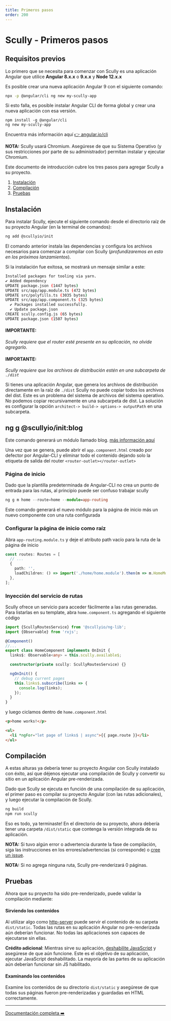 ```yaml
---
title: Primeros pasos
order: 200
---
```


# Scully - Primeros pasos

## Requisitos previos

Lo primero que se necesita para comenzar con Scully es una aplicación Angular que utilice **Angular 8.x.x** o **9.x.x** y **Node 12.x.x**

Es posible crear una nueva aplicación Angular 9 con el siguiente comando:

```bash
npx -p @angular/cli ng new my-scully-app
```

Si esto falla, es posible instalar Angular CLI de forma global y crear una nueva aplicación con esa versión.

```
npm install -g @angular/cli
ng new my-scully-app
```

Encuentra más información aquí [👉 angular.io/cli](https://angular.io/cli)

**NOTA:** Scully usará Chromium. Asegúrese de que su Sistema Operativo (y sus restricciones por parte de su administrador) permitan instalar y ejecutar Chromium.

Este documento de introducción cubre los tres pasos para agregar Scully a su proyecto.

1. [Instalación](#instalación)
2. [Compilación](#compilación)
3. [Pruebas](#pruebas)

## Instalación

Para instalar Scully, ejecute el siguiente comando desde el directorio raíz de su proyecto Angular (en la terminal de comandos):

```bash
ng add @scullyio/init
```

El comando anterior instala las dependencias y configura los archivos necesarios para comenzar a compilar con Scully (_profundizaremos en esto en los próximos lanzamientos_).

Si la instalación fue exitosa, se mostrará un mensaje similar a este:

```bash
Installed packages for tooling via yarn.
✔ Added dependency
UPDATE package.json (1447 bytes)
UPDATE src/app/app.module.ts (472 bytes)
UPDATE src/polyfills.ts (3035 bytes)
UPDATE src/app/app.component.ts (325 bytes)
  ✔ Packages installed successfully.
  ✔ Update package.json
CREATE scully.config.js (65 bytes)
UPDATE package.json (1507 bytes)
```

#### IMPORTANTE:

_Scully requiere que el router esté presente en su aplicación, no olvide agregarlo._

#### IMPORTANTE:

_Scully requiere que los archivos de distribución estén en una subcarpeta de `./dist`_

Si tienes una aplicación Angular, que genera los archivos de distribución directamente en la raíz de `./dist` Scully no puede copiar todos los archivos del dist. Este es un problema del sistema de archivos del sistema operativo. No podemos copiar recursivamente en una subcarpeta de dist. La solución es configurar la opción `architect-> build-> options-> outputPath` en una subcarpeta.

## ng g @scullyio/init:blog

Este comando generará un módulo llamado blog. [más información aquí](https://github.com/scullyio/scully/blob/master/docs/blog.md)

Una vez que se genera, puede abrir el `app.component.html` creado por defector por Angular-CLI y eliminar todo el contenido dejando solo la etiqueta de salida del router `<router-outlet></router-outlet>`

### Página de inicio

Dado que la plantilla predeterminada de Angular-CLI no crea un punto de entrada para las rutas, al principio puede ser confuso trabajar scully

```ts
ng g m home --route=home --module=app-routing
```

Este comando generará el nuevo módulo para la página de inicio más un nuevo componente con una ruta configurada

### Configurar la página de inicio como raíz

Abra `app-routing.module.ts` y deje el atributo path vacío para la ruta de la página de inicio

```ts
const routes: Routes = [
  // ...
  {
    path: '',
    loadChildren: () => import('./home/home.module').then(m => m.HomeModule),
  },
];
```

### Inyección del servicio de rutas

Scully ofrece un servicio para acceder fácilmente a las rutas generadas. Para listarlas en su template, abra `home.component.ts` agregando el siguiente código

```ts
import {ScullyRoutesService} from '@scullyio/ng-lib';
import {Observable} from 'rxjs';

@Component()
//...
export class HomeComponent implements OnInit {
  links$: Observable<any> = this.scully.available$;

  constructor(private scully: ScullyRoutesService) {}

  ngOnInit() {
    // debug current pages
    this.links$.subscribe(links => {
      console.log(links);
    });
  }
}
```

y luego ciclamos dentro de `home.component.html`

```html
<p>home works!</p>

<ul>
  <li *ngFor="let page of links$ | async">{{ page.route }}</li>
</ul>
```

## Compilación

A estas alturas ya debería tener su proyecto Angular con Scully instalado con éxito, así que déjenos ejecutar una compilación de Scully y convertir su sitio en un aplicación Angular pre-renderizada.

Dado que Scully se ejecuta en función de una compilación de su aplicación, el primer paso es compilar su proyecto Angular (con las rutas adicionales), y luego ejecutar la compilación de Scully.

```bash
ng build
npm run scully
```

Eso es todo, ya terminaste! En el directorio de su proyecto, ahora debería tener una carpeta `/dist/static` que contenga la versión integrada de su aplicación.

**NOTA:** Si tuvo algún error o advertencia durante la fase de compilación, siga las instrucciones en los errores/advertencias
(si corresponde) o [cree un issue](https://github.com/scullyio/scully/issues/new/choose).

**NOTA:** Si no agrega ninguna ruta, Scully pre-renderizará 0 páginas.

## Pruebas

Ahora que su proyecto ha sido pre-renderizado, puede validar la compilación mediante:

#### Sirviendo los contenidos

Al utilizar algo como [http-server](https://www.npmjs.com/package/http-server) puede servir el contenido de su carpeta `dist/static`. Todas las rutas en su aplicación Angular no pre-renderizada aún deberían funcionar. No todas las aplicaciones son capaces de ejecutarse sin ellas.

**Crédito adicional**: Mientras sirve su aplicación, [deshabilite JavaScript](https://developers.google.com/web/tools/chrome-devtools/javascript/disable) y asegúrese de que aún funcione. Este es el objetivo de su aplicación, ejecutar JavaScript deshabilitado. La mayoría de las partes de su aplicación aún deberían funcionar sin JS habilitado.

#### Examinando los contenidos

Examine los contenidos de su directorio `dist/static` y asegúrese de que todas sus páginas fueron pre-renderizadas y guardadas en HTML correctamente.

---

[Documentación completa ➡️](scully.md)
